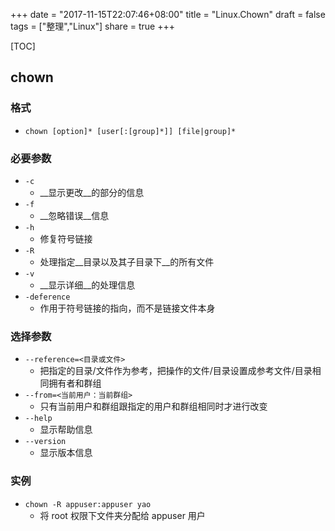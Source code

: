 +++
date = "2017-11-15T22:07:46+08:00"
title = "Linux.Chown"
draft = false
tags = ["整理","Linux"]
share = true
+++


[TOC]

## chown
### 格式
- `chown [option]* [user[:[group]*]] [file|group]*`
### 必要参数
- `-c`
    + __显示更改__的部分的信息
- `-f`
    + __忽略错误__信息
- `-h`
    + 修复符号链接
- `-R`
    + 处理指定__目录以及其子目录下__的所有文件
- `-v`
    + __显示详细__的处理信息
- `-deference`
    + 作用于符号链接的指向，而不是链接文件本身
### 选择参数
- `--reference=<目录或文件>`
    + 把指定的目录/文件作为参考，把操作的文件/目录设置成参考文件/目录相同拥有者和群组
- `--from=<当前用户：当前群组>`
    + 只有当前用户和群组跟指定的用户和群组相同时才进行改变
- `--help`
    + 显示帮助信息
- `--version`
    + 显示版本信息
### 实例
- `chown -R appuser:appuser yao `
    + 将 root 权限下文件夹分配给 appuser 用户
